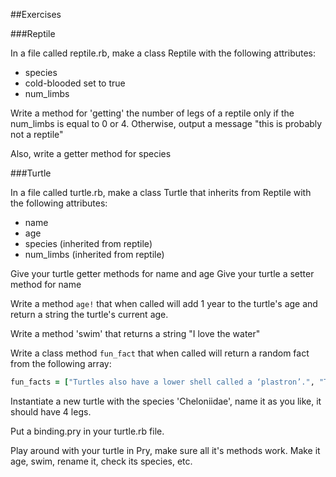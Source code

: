 ##Exercises

###Reptile

In a file called reptile.rb, make a class Reptile with the following attributes:
- species
- cold-blooded set to true
- num_limbs

Write a method for 'getting' the number of legs of a reptile only if the num_limbs is equal to 0 or 4. Otherwise, output a message "this is probably not a reptile"

Also, write a getter method for species

###Turtle

In a file called turtle.rb, make a class Turtle that inherits from Reptile with the following attributes:

- name
- age
- species (inherited from reptile)
- num_limbs (inherited from reptile)

Give your turtle getter methods for name and age
Give your turtle a setter method for name


Write a method ``age!`` that when called will add 1 year to the turtle's age and return a string the turtle's current age.

Write a method 'swim' that returns a string "I love the water"

Write a class method ``fun_fact`` that when called will return a random fact from the following array:

```ruby
fun_facts = ["Turtles also have a lower shell called a ‘plastron’.", "Turtles have existed for around 215 million years", "The largest turtle is the leatherback sea turtle, it can weigh over 900 kg! (2000 lb)", "Many turtle species are endangered.", "Sea turtles have special glands which help remove salt from the water they drink."]
```

Instantiate a new turtle with the species 'Cheloniidae', name it as you like, it should have 4 legs.

Put a binding.pry in your turtle.rb file.

Play around with your turtle in Pry, make sure all it's methods work. Make it age, swim, rename it, check its species, etc.

